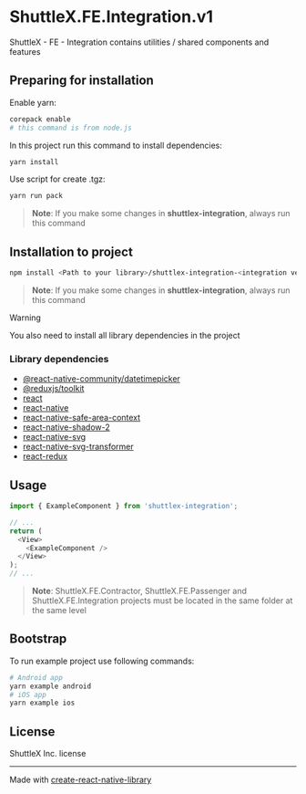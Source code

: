 # ShuttleX.FE.Integration.v1

ShuttleX - FE - Integration contains utilities / shared components and features

## Preparing for installation

Enable yarn:

```sh
corepack enable
# this command is from node.js
```

In this project run this command to install dependencies:

```sh
yarn install
```

Use script for create .tgz:

```sh
yarn run pack
```

> **Note**: If you make some changes in **shuttlex-integration**, always run this command

## Installation to project

```sh
npm install <Path to your library>/shuttlex-integration-<integration version>.tgz
```

> **Note**: If you make some changes in **shuttlex-integration**, always run this command

> [!WARNING]
> You also need to install all library dependencies in the project

### Library dependencies

- [@react-native-community/datetimepicker](https://www.npmjs.com/package/@react-native-community/datetimepicker)
- [@reduxjs/toolkit](https://www.npmjs.com/package/@reduxjs/toolkit)
- [react](https://www.npmjs.com/package/react)
- [react-native](https://www.npmjs.com/package/react-native)
- [react-native-safe-area-context](https://www.npmjs.com/package/react-native-safe-area-context)
- [react-native-shadow-2](https://www.npmjs.com/package/react-native-shadow-2)
- [react-native-svg](https://www.npmjs.com/package/react-native-svg)
- [react-native-svg-transformer](https://www.npmjs.com/package/react-native-svg-transformer)
- [react-redux](https://www.npmjs.com/package/react-redux)

## Usage

```js
import { ExampleComponent } from 'shuttlex-integration';

// ...
return (
  <View>
    <ExampleComponent />
  </View>
);
// ...
```

> **Note**: ShuttleX.FE.Contractor, ShuttleX.FE.Passenger and ShuttleX.FE.Integration projects must be located in the same folder at the same level

## Bootstrap

To run example project use following commands:

```sh
# Android app
yarn example android
# iOS app
yarn example ios
```

## License

ShuttleX Inc. license

---

Made with [create-react-native-library](https://github.com/callstack/react-native-builder-bob)
